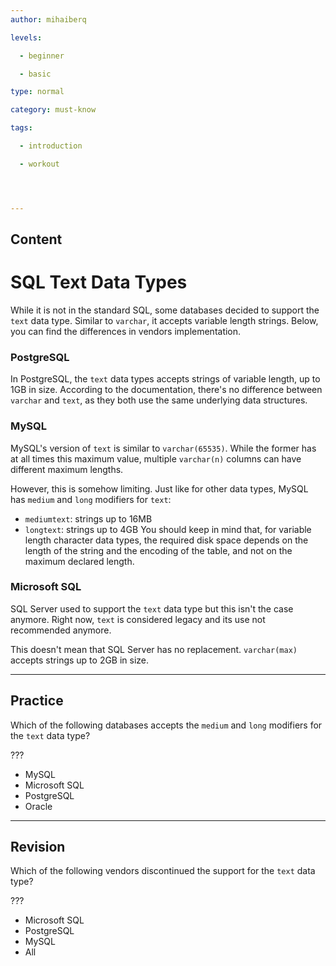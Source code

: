 ```yaml
---
author: mihaiberq

levels:

  - beginner

  - basic

type: normal

category: must-know

tags:

  - introduction

  - workout




---
```

## Content
# SQL Text Data Types

While it is not in the standard SQL, some databases decided to support the `text` data type. Similar to `varchar`, it accepts variable length strings. Below, you can find the differences in vendors implementation.

### PostgreSQL

In PostgreSQL, the `text` data types accepts strings of variable length, up to 1GB in size. According to the documentation, there's no difference between `varchar` and `text`, as they both use the same underlying data structures.

### MySQL

MySQL's version of `text` is similar to `varchar(65535)`. While the former has at all times this maximum value, multiple `varchar(n)` columns can have different maximum lengths.

However, this is somehow limiting. Just like for other data types, MySQL has `medium` and `long` modifiers for `text`:
- `mediumtext`: strings up to 16MB
- `longtext`: strings up to 4GB
You should keep in mind that, for variable length character data types, the required disk space depends on the length of the string and the encoding of the table, and not on the maximum declared length.

### Microsoft SQL

SQL Server used to support the `text` data type but this isn't the case anymore. Right now, `text` is considered legacy and its use not recommended anymore.

This doesn't mean that SQL Server has no replacement. `varchar(max)` accepts strings up to 2GB in size.

---
## Practice

Which of the following databases accepts the `medium` and `long` modifiers for the `text` data type?

???


* MySQL
* Microsoft SQL
* PostgreSQL
* Oracle

---
## Revision

Which of the following vendors discontinued the support for the `text` data type?

???


* Microsoft SQL
* PostgreSQL
* MySQL
* All

